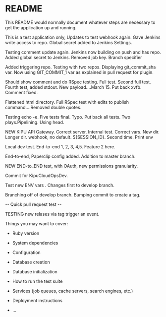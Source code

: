 # README

This README would normally document whatever steps are necessary to get the
application up and running.

This is a test application only, Updates to test webhook again. Gave Jenkins write access to repo. Global secret added to Jenkins Settings.

Testing comment update again. Jenkins now building on push and has repo. Added global secret to Jenkins. Removed job key. Branch specifier

Added triggering repo. Testing with two repos. Displaying git_commit_sha var. Now using GIT_COMMIT_1 var as explained in pull request for plugin.

Should show comment and do RSpec testing. Full test. Second full test. Fourth test, added stdout. New payload....March 15. Put back xvfb. Comment fixed.

Flattened html directory. Full RSpec test with edits to publish command....Removed double quotes.

Testing echo -e. Five tests final. Typo. Put back all tests. Two plays.Pipelining. Using head.

NEW KIPU API Gateway. Correct server. Internal test. Correct vars. New dir. Longer dir. webhook, no default. ${SESSION_ID}. Second time. Print env

Local dev test. End-to-end 1, 2, 3, 4,5. Feature 2 here.

End-to-end, Paperclip config added. Addition to master branch.

NEW END-to_END test, with OAuth, new permissions granularity.

Commit for KipuCloudOpsDev.

Test new ENV vars
.
Changes first to develop branch.

Branching off of develop branch. Bumping commit to create a tag.

-- Quick pull request test --

TESTING new relases via tag trigger an event.

Things you may want to cover:

* Ruby version

* System dependencies

* Configuration

* Database creation

* Database initialization

* How to run the test suite

* Services (job queues, cache servers, search engines, etc.)

* Deployment instructions

* ...
